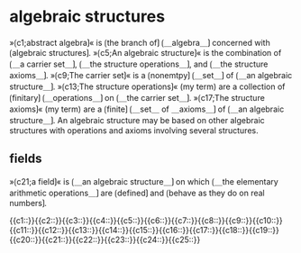 # algebraic structures

»⟮c1;abstract algebra⟯« is ⟮the branch of⟯ ⟮＿algebra＿⟯ concerned with ⟮algebraic structures⟯.
»⟮c5;An algebraic structure⟯« is the combination of ⟮＿a carrier set＿⟯, ⟮＿the structure operations＿⟯, and ⟮＿the structure axioms＿⟯.
»⟮c9;The carrier set⟯« is a ⟮nonemtpy⟯ ⟮＿set＿⟯ of ⟮＿an algebraic structure＿⟯.
»⟮c13;The structure operations⟯« (my term) are a collection of ⟮finitary⟯ ⟮＿operations＿⟯ on ⟮＿the carrier set＿⟯.
»⟮c17;The structure axioms⟯« (my term) are a ⟮finite⟯ ⟮＿set＿ of ＿axioms＿⟯ of ⟮＿an algebraic structure＿⟯.
An algebraic structure may be based on other algebraic structures with operations and axioms involving several structures. 

## fields

»⟮c21;a field⟯« is ⟮＿an algebraic structure＿⟯ on which ⟮＿the elementary arithmetic operations＿⟯ are ⟮defined⟯ and ⟮behave as they do on real numbers⟯.

<span class='cloze-dump'>{{c1::}}{{c2::}}{{c3::}}{{c4::}}{{c5::}}{{c6::}}{{c7::}}{{c8::}}{{c9::}}{{c10::}}{{c11::}}{{c12::}}{{c13::}}{{c14::}}{{c15::}}{{c16::}}{{c17::}}{{c18::}}{{c19::}}{{c20::}}{{c21::}}{{c22::}}{{c23::}}{{c24::}}{{c25::}}</span>